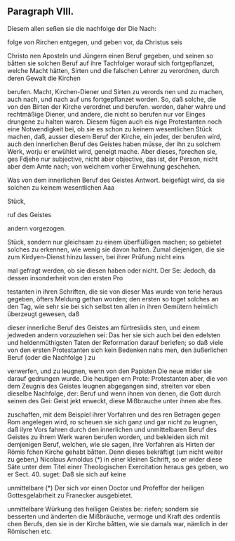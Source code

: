 

 <!-- Seite 393 -->
Paragraph VIII.
---------------

 Diesem allen seßen sie die nachfolge der Die Nach:

folge von Rirchen entgegen, und geben vor, da Christus seis

Christo nen Aposteln und Jüngern einen Beruf gegeben, und seinen so båtten sie solchen Beruf auf ihre Tachfolger worauf sich fortgepflanzet, welche Macht hätten, Sirten und die falschen Lehrer zu verordnen, durch deren Gewalt die Kirchen

berufen. Macht, Kirchen-Diener und Sirten zu verords nen und zu machen, auch nach, und nach auf uns fortgepflanzet worden. So, daß solche, die von den Birten der Kirche verordnet und berufen. worden, daher wahre und rechtmäßige Diener, und andere, die nicht so berufen nur vor Einges drungene zu halten waren. Diesem fügen auch eis nige Protestanten noch eine Notwendigkeit bei, ob sie es schon zu keinem wesentlichen Stück machen, daß, ausser diesem Beruf der Kirche, ein jeder, der berufen wird, auch den innerlichen Beruf des Geistes haben müsse, der ihn zu solchem Werk, worju er erwühlet wird, geneigt mache. Aber dieses, fprechen sie, ges Fdjehe nur subjective, nicht aber objective, das ist, der Person, nicht aber dem Amte nach; von welchem vorher Erwehnung geschehen.

Was von dem innerlichen Beruf des Geistes Antwort. beigefügt wird, da sie solchen zu keinem wesentlichen Aaa

Stück,

ruf des Geistes

andern vorgezogen.
 <!-- Seite 394 -->
Stück, sondern nur gleichsam zu einem überflüßigen machen; so gebietet solches zu erkennen, wie wenig sie davon halten. Zumal diejenigen, die sie zum Kirdyen-Dienst hinzu lassen, bei ihrer Prüfung nicht eins

mal gefragt werden, ob sie diesen haben oder nicht. Der Se: Jedoch, da dessen insonderheit von den ersten Pro

testanten in ihren Schriften, die sie von dieser Mas wurde von terie heraus gegeben, öfters Meldung gethan worden; den ersten so toget solches an den Tag, wie sehr sie bei sich selbst ten allen in ihren Gemütern heimlich überzeugt gewesen, daß

dieser innerliche Beruf des Geistes am fürtresiidis sten, und einem jedweden andern vorzuziehen sei: Das her sie sich auch bei den edelsten und heldenmüthigsten Taten der Reformation darauf beriefen; so daß viele von den ersten Protestanten sich kein Bedenken nahs men, den äußerlichen Beruf (oder die Nachfolge ) zu

verwerfen, und zu leugnen, wenn von den Papisten Die neue mider sie darauf gedrungen wurde. Die heutigen ern Prote: Protestanten aber, die von dem Zeugnis des Geistes leugnen abgegangen sind, streiten vor eben dieselbe Nachfolge, der: Beruf und wenn ihnen von denen, die Gott durch seinen des Gei: Geist jekt erweckt, diese Mißbrauche unter ihnen abe ftes.

zuschaffen, mit dem Beispiel ihrer Vorfahren und des ren Betragen gegen Rom angelegen wird, ro scheuen sie sich ganz und gar nicht zu leugnen, daß ilyre Vors fahren durch den innerlichen und unmittelbaren Beruf des Geistes zu ihrem Werk waren berufen worden, und bekleiden sich mit demjenigen Beruf, welchen, wie sie sagen, ihre Vorfahren als Hirten der Römis fchen Kirche gehabt båtten. Denn dieses bekräftigt (um nicht weiter zu geben,) Nicolaus Arnoldus (*) in einer kleinen Schrift, so er wider diese Säte unter dem Titel einer Theologischen Exercitation heraus ges geben, wo er Sect. 40. suget: Daß sie sich auf keine

unmittelbare (*) Der sich vor einen Doctor und Profeffor der heiligen Gottesgelabrheit zu Franecker ausgebietet.


 <!-- Seite 395 -->
 unmittelbare Würkung des heiligen Geistes be:
riefen; sondern sie besserten und änderten die
Mißbräuche, vermoge und Kraft des ordentlis
chen Berufs, den sie in der Kirche båtten, wie
sie damals war, nämlich in der Römischen etc.


